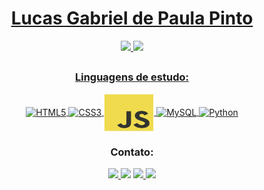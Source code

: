 <div align="center">

  <a href="https://github.com/lucasgabriel2806">
  
  # Lucas Gabriel de Paula Pinto
  
  <img height="180em" src="https://github-readme-stats.vercel.app/api?username=lucasgabriel2806&show_icons=true&theme=tokyonight&include_all_commits=false&count_private=true&text_color=FFFFFF&title_color=ffffff"/>
  
  <img height="180em" src="https://github-readme-stats.vercel.app/api/top-langs/?username=lucasgabriel2806&layout=compact&langs_count=7&theme=tokyonight&text_color=FFFFFF&title_color=ffffff"/>
  
  </a>
  
  ##
  
  <a href="https://github.com/lucasgabriel2806">

### Linguagens de estudo:

<img align="center" alt="HTML5" height="60" width="80" src="https://cdn.jsdelivr.net/gh/devicons/devicon/icons/html5/html5-plain.svg"/>
<img align="center" alt="CSS3" height="60" width="80" src="https://cdn.jsdelivr.net/gh/devicons/devicon/icons/css3/css3-plain.svg"/>
<img align="center" alt="JS" height="60" width="80" src="https://github.com/devicons/devicon/blob/master/icons/javascript/javascript-original.svg"/>
<img align="center" alt="MySQL" height="60" width="80" src="https://cdn.jsdelivr.net/gh/devicons/devicon/icons/mysql/mysql-original.svg"/>
<img align="center" alt="Python" height="60" width="80" src="https://cdn.jsdelivr.net/gh/devicons/devicon/icons/python/python-original-wordmark.svg" />
<!-- <img align="center" alt="Bootstrap" height="60" width="80" src="https://cdn.jsdelivr.net/gh/devicons/devicon/icons/bootstrap/bootstrap-plain.svg"/> -->
<!-- <img align="center" alt="PHP" height="60" width="80" src="https://cdn.jsdelivr.net/gh/devicons/devicon/icons/php/php-plain.svg"/> -->
<!-- <img align="center" alt="Arduino" height="60" width="80" src="https://cdn.jsdelivr.net/gh/devicons/devicon/icons/arduino/arduino-original.svg"/> -->
<!-- <img align="center" alt="CSharp" height="60" width="80" src="https://cdn.jsdelivr.net/gh/devicons/devicon/icons/csharp/csharp-plain.svg"/> -->
<!-- <img align="center" alt="Net.Core" height="60" width="80" src="https://cdn.jsdelivr.net/gh/devicons/devicon/icons/dotnetcore/dotnetcore-original.svg"/> -->
<!-- <img align="center" alt="Xamarin" height="60" width="80" src="https://cdn.jsdelivr.net/gh/devicons/devicon/icons/xamarin/xamarin-original.svg"/> -->

</a>

### Contato:

<a href="https://wa.me/5514991776338"> <img src="https://img.shields.io/badge/WhatsApp-25D366?style=for-the-badge&logo=whatsapp&logoColor=white"/> </a>
<a href="https://instagram.com/lucasgabriel.2006" target="_blank"><img src="https://img.shields.io/badge/-Instagram-%23E4405F?style=for-the-badge&logo=instagram&logoColor=white" target="_blank"></a>
<a href="mailto:lucas.gabriellgpp@gmail.com"> <img src="https://img.shields.io/badge/Gmail-D14836?style=for-the-badge&logo=gmail&logoColor=white"/> </a>
<a href="https://www.linkedin.com/in/lucas-gabriel-de-paula-pinto-065734241" target="_blank"><img src="https://img.shields.io/badge/-LinkedIn-%230077B5?style=for-the-badge&logo=linkedin&logoColor=white" target="_blank"></a> 

  
</div>


<!--
**LucasLgpp-06/LucasLgpp-06** is a ✨ _special_ ✨ repository because its `README.md` (this file) appears on your GitHub profile.

Here are some ideas to get you started:

- 🔭 I’m currently working on ...
- 🌱 I’m currently learning ...
- 👯 I’m looking to collaborate on ...
- 🤔 I’m looking for help with ...
- 💬 Ask me about ...
- 📫 How to reach me: ...
- 😄 Pronouns: ...
- ⚡ Fun fact: ...

https://emojipedia.org/search/?q=bag(emojis)
https://docs.pipz.com/central-de-ajuda/learning-center/guia-basico-de-markdown#open(guia md)
https://github.com/anuraghazra/github-readme-stats(github stats)
https://dev.to/envoy_/150-badges-for-github-pnk(Site de Badges 1)
shields.io(Site de Badges 2)
-->
